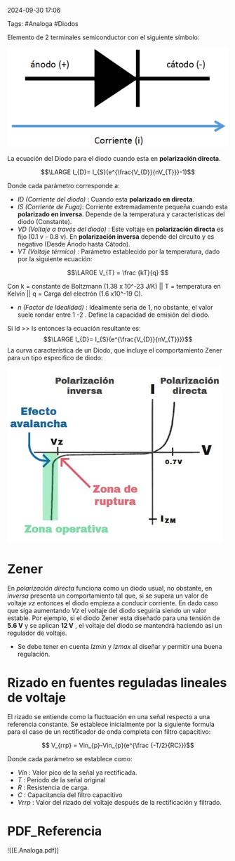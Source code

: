 2024-09-30 17:06

Tags: #Analoga #Diodos

Elemento de 2 terminales semiconductor con el siguiente símbolo:

![Esquema Del Diodo|300](Imagenes/EsquemaDiodo.png)

La ecuación del Diodo para el diodo cuando esta en **polarización directa**.

$$\LARGE I_{D}= I_{S}(e^{\frac{V_{D}}{nV_{T}}}-1)$$

Donde cada parámetro corresponde a:
* _ID (Corriente del diodo)_ : Cuando esta **polarizado en directa**.
* _IS (Corriente de Fuga)_: Corriente extremadamente pequeña cuando esta **polarizado en inversa**. Depende de la temperatura y características del diodo (Constante).
* _VD (Voltaje a través del diodo)_ : Este voltaje en **polarización directa** es fijo (0.1 v - 0.8 v). En **polarización inversa** depende del circuito y es negativo (Desde Ánodo hasta Cátodo).
* _VT (Voltaje térmico) :_ Parámetro establecido por la temperatura, dado por la siguiente ecuación:

$$\LARGE V_{T} = \frac {kT}{q} $$

Con k = constante de Boltzmann (1.38 x 10^-23 J/K)  ||  T = temperatura en Kelvin || q = Carga del electrón (1.6 x10^-19 C). 

* _n (Factor de Idealidad)_ : Idealmente seria de 1, no obstante, el valor suele rondar entre 1 -2 . Define la capacidad de emisión del diodo.

Si Id >> Is entonces la ecuación resultante es:
$$\LARGE I_{D}= I_{S}(e^{\frac{V_{D}}{nV_{T}}})$$
La curva característica de un Diodo, que incluye el comportamiento Zener para un tipo especifico de diodo:

![Curva Diodo|400](Imagenes/CurvaDiodo.png)


# Zener

En _polarización directa_ funciona como un diodo usual, no obstante, en _inversa_ presenta un comportamiento tal que, si se supera un valor de voltaje _vz_ entonces el diodo empieza a conducir corriente. En dado caso que siga aumentando _Vz_ el voltaje del diodo seguiría siendo un valor estable. Por ejemplo, si el diodo Zener esta diseñado para una tensión de **5.6 V** y se aplican **12 V** , el voltaje del diodo se mantendrá haciendo así un regulador de voltaje.

* Se debe tener en cuenta _Izmin_ y _Izmax_ al diseñar y permitir una buena regulación.
# Rizado en fuentes reguladas lineales de voltaje

El rizado se entiende como la fluctuación en una señal respecto a una referencia constante. Se establece inicialmente por la siguiente formula para el caso de un rectificador de onda completa con filtro capacitivo:

$$ V_{rrp} = Vin_{p}-Vin_{p}(e^{\frac {-T/2}{RC}})$$

Donde cada parámetro se establece como:
* _Vin_ : Valor pico de la señal ya rectificada.
* _T_ : Periodo de la señal original
* _R_ : Resistencia de carga.
* _C_ : Capacitancia del filtro capacitivo
* _Vrrp_ : Valor del rizado del voltaje después de la rectificación y filtrado.


# PDF_Referencia

![[E.Analoga.pdf]]